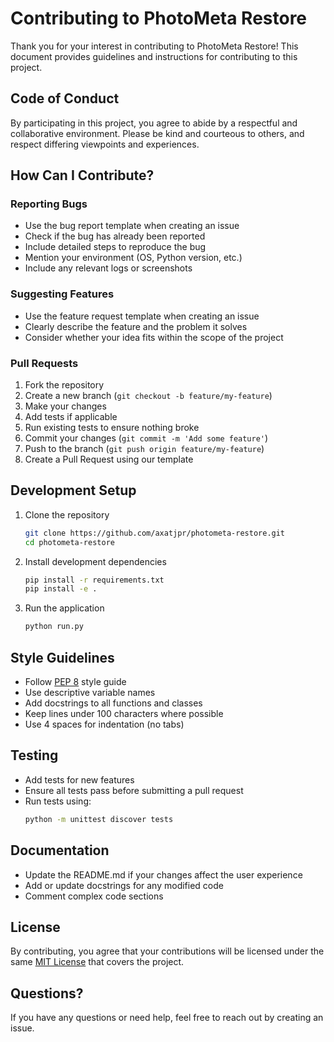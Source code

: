 # Contributing to PhotoMeta Restore

Thank you for your interest in contributing to PhotoMeta Restore! This document provides guidelines and instructions for contributing to this project.

## Code of Conduct

By participating in this project, you agree to abide by a respectful and collaborative environment. Please be kind and courteous to others, and respect differing viewpoints and experiences.

## How Can I Contribute?

### Reporting Bugs

- Use the bug report template when creating an issue
- Check if the bug has already been reported
- Include detailed steps to reproduce the bug
- Mention your environment (OS, Python version, etc.)
- Include any relevant logs or screenshots

### Suggesting Features

- Use the feature request template when creating an issue
- Clearly describe the feature and the problem it solves
- Consider whether your idea fits within the scope of the project

### Pull Requests

1. Fork the repository
2. Create a new branch (`git checkout -b feature/my-feature`)
3. Make your changes
4. Add tests if applicable
5. Run existing tests to ensure nothing broke
6. Commit your changes (`git commit -m 'Add some feature'`)
7. Push to the branch (`git push origin feature/my-feature`)
8. Create a Pull Request using our template

## Development Setup

1. Clone the repository
   ```bash
   git clone https://github.com/axatjpr/photometa-restore.git
   cd photometa-restore
   ```

2. Install development dependencies
   ```bash
   pip install -r requirements.txt
   pip install -e .
   ```

3. Run the application
   ```bash
   python run.py
   ```

## Style Guidelines

- Follow [PEP 8](https://www.python.org/dev/peps/pep-0008/) style guide
- Use descriptive variable names
- Add docstrings to all functions and classes
- Keep lines under 100 characters where possible
- Use 4 spaces for indentation (no tabs)

## Testing

- Add tests for new features
- Ensure all tests pass before submitting a pull request
- Run tests using:
  ```bash
  python -m unittest discover tests
  ```

## Documentation

- Update the README.md if your changes affect the user experience
- Add or update docstrings for any modified code
- Comment complex code sections

## License

By contributing, you agree that your contributions will be licensed under the same [MIT License](LICENSE) that covers the project.

## Questions?

If you have any questions or need help, feel free to reach out by creating an issue. 